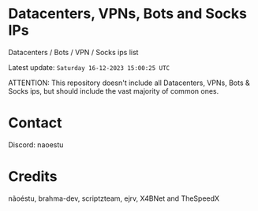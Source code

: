 # Datacenters, VPNs, Bots and Socks IPs
 
Datacenters / Bots / VPN / Socks ips list

Latest update: `Saturday 16-12-2023 15:00:25 UTC` 

ATTENTION: This repository doesn't include all Datacenters, VPNs, Bots & Socks ips, 
but should include the vast majority of common ones.

# Contact
Discord: naoestu

# Credits
nãoéstu, brahma-dev, scriptzteam, ejrv, X4BNet and TheSpeedX
